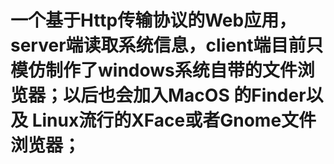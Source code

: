 # 一个基于Http传输协议的Web应用，server端读取系统信息，client端目前只模仿制作了windows系统自带的文件浏览器；以后也会加入MacOS 的Finder以及 Linux流行的XFace或者Gnome文件浏览器；
